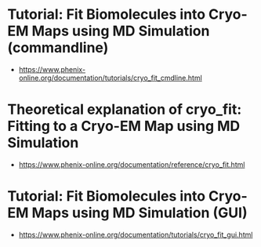 # Tutorial: Fit Biomolecules into Cryo-EM Maps using MD Simulation (commandline)

- https://www.phenix-online.org/documentation/tutorials/cryo_fit_cmdline.html

# Theoretical explanation of cryo_fit: Fitting to a Cryo-EM Map using MD Simulation

- https://www.phenix-online.org/documentation/reference/cryo_fit.html

# Tutorial: Fit Biomolecules into Cryo-EM Maps using MD Simulation (GUI)

- https://www.phenix-online.org/documentation/tutorials/cryo_fit_gui.html

